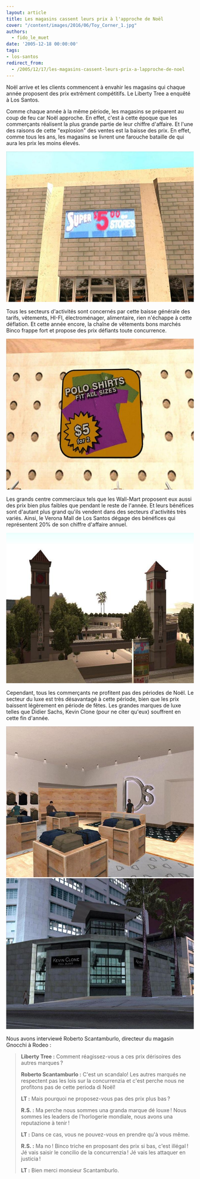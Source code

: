 ```yaml
---
layout: article
title: Les magasins cassent leurs prix à l'approche de Noël
cover: "/content/images/2016/06/Toy_Corner_1.jpg"
authors:
  - fido_le_muet
date: '2005-12-18 00:00:00'
tags:
- los-santos
redirect_from:
  - /2005/12/17/les-magasins-cassent-leurs-prix-a-lapproche-de-noel
---
```


Noël arrive et les clients commencent à envahir les magasins qui chaque année proposent des prix extrêment compétitifs. Le Liberty Tree a enquêté à Los Santos.

Comme chaque année à la même période, les magasins se préparent au coup de feu car Noël approche. En effet, c'est à cette époque que les commerçants réalisent la plus grande partie de leur chiffre d'affaire. Et l'une des raisons de cette "explosion" des ventes est la baisse des prix. En effet, comme tous les ans, les magasins se livrent une farouche bataille de qui aura les prix les moins élevés.

![](/content/images/2005/01/Pub_Prix_1.jpg)

Tous les secteurs d'activités sont concernés par cette baisse générale des tarifs, vêtements, HI-FI, électroménager, alimentaire, rien n'échappe à cette déflation. Et cette année encore, la chaîne de vêtements bons marchés Binco frappe fort et propose des prix défiants toute concurrence.

![](/content/images/2005/01/Prix_Binco_1.jpg)

Les grands centre commerciaux tels que les Wall-Mart proposent eux aussi des prix bien plus faibles que pendant le reste de l'année. Et leurs bénéfices sont d'autant plus grand qu'ils vendent dans des secteurs d'activités très variés. Ainsi, le Verona Mall de Los Santos dégage des bénéfices qui représentent 20% de son chiffre d'affaire annuel.

![](/content/images/2005/01/Verona_Mall.jpg)

Cependant, tous les commerçants ne profitent pas des périodes de Noël. Le secteur du luxe est très désavantagé à cette période, bien que les prix baissent légèrement en période de fêtes. Les grandes marques de luxe telles que Didier Sachs, Kevin Clone (pour ne citer qu'eux) souffrent en cette fin d'année.

![](/content/images/2005/01/Didier_Sachs_1.jpg)
![](/content/images/2005/01/Kevin_Clone_1.jpg)

Nous avons interviewé Roberto Scantamburlo, directeur du magasin Gnocchi à Rodeo :

> **Liberty Tree :** Comment réagissez-vous a ces prix dérisoires des autres marques ?
> 
> **Roberto Scantamburlo :** C'est un scandalo! Les autres marqués ne respectent pas les lois sur la concurrenzia et c'est perche nous ne profitons pas de cette perioda di Noël!
> 
> **LT :** Mais pourquoi ne proposez-vous pas des prix plus bas ?
> 
> **R.S. :** Ma perche nous sommes una granda marque dé louxe ! Nous sommes les leaders de l'horlogerie mondiale, nous avons una reputazione à tenir !
> 
> **LT :** Dans ce cas, vous ne pouvez-vous en prendre qu'à vous même.
> 
> **R.S. :** Ma no ! Binco triche en proposant des prix si bas, c'est illégal ! Jé vais saisir le concilio de la concurrenzia ! Jé vais les attaquer en justicia !
> 
> **LT :** Bien merci monsieur Scantamburlo.
